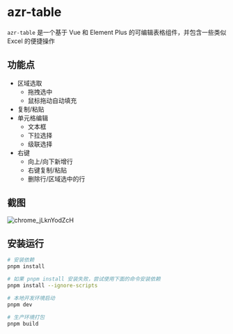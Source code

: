 # azr-table

`azr-table` 是一个基于 Vue 和 Element Plus 的可编辑表格组件，并包含一些类似 Excel 的便捷操作

## 功能点

* 区域选取
   - 拖拽选中
   - 鼠标拖动自动填充     
* 复制/粘贴
* 单元格编辑
   - 文本框
   - 下拉选择
   - 级联选择   
* 右键
  - 向上/向下新增行
  - 右键复制/粘贴
  - 删除行/区域选中的行

## 截图
![chrome_jLknYodZcH](https://github.com/user-attachments/assets/0c097997-da5e-4445-9426-a48fe798be32)

## 安装运行

```bash
# 安装依赖
pnpm install

# 如果 pnpm install 安装失败，尝试使用下面的命令安装依赖
pnpm install --ignore-scripts

# 本地开发环境启动
pnpm dev

# 生产环境打包
pnpm build
```
